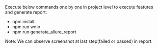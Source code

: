 Execute below commands one by one in project level to execute features and generate report:
   * npm install
   * npm run wdio
   * npm run generate_allure_report

   Note: We can observe screenshot at last step(failed or passed) in report.